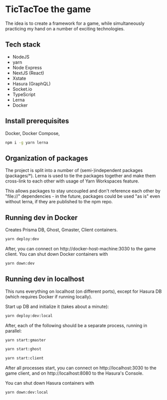 # TicTacToe the game

The idea is to create a framework for a game, while simultaneously practicing
my hand on a number of exciting technologies.

## Tech stack

-   NodeJS
-   yarn
-   Node Express
-   NextJS (React)
-   Xstate
-   Hasura (GraphQL)
-   Socket.io
-   TypeScript
-   Lerna
-   Docker

## Install prerequisites

Docker, Docker Compose,

```bash
npm i -g yarn lerna
```

## Organization of packages

The project is split into a number of (semi-)independent packages (packages/\*).
Lerna is used to tie the packages together and make them cross-link to each
other with usage of Yarn Workspaces feature.

This allows packages to stay uncoupled and don't reference each other by
"file://" dependencies - in the future, packages could be used "as is" even
without lerna, if they are published to the npm repo.

## Running dev in Docker

Creates Prisma DB, Ghost, Gmaster, Client containers.

```bash
yarn deploy:dev
```

After, you can connect on http://docker-host-machine:3030 to the game client.
You can shut down Docker containers with

```bash
yarn down:dev
```

## Running dev in localhost

This runs everything on localhost (on different ports), except for Hasura DB
(which requires Docker if running locally).

Start up DB and initialize it (takes about a minute):

```bash
yarn deploy:dev:local
```

After, each of the following should be a separate process, running in parallel:

```bash
yarn start:gmaster
```

```bash
yarn start:ghost
```

```bash
yarn start:client
```

After all processes start, you can connect on http://localhost:3030 to the game
client, and on http://localhost:8080 to the Hasura's Console.

You can shut down Hasura containers with

```bash
yarn down:dev:local
```
